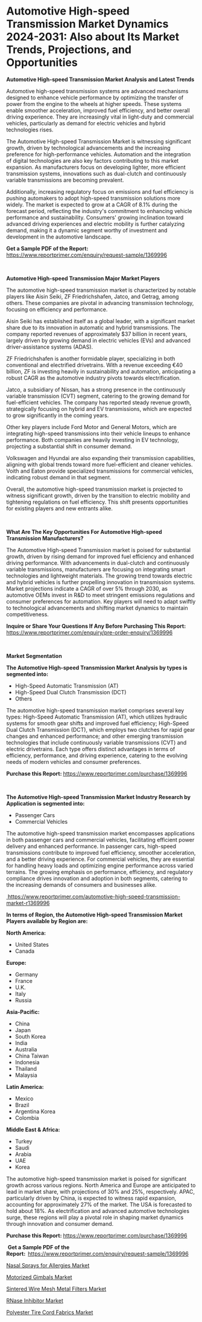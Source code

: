 <p><h1>Automotive High-speed Transmission Market Dynamics 2024-2031: Also about Its Market Trends, Projections, and Opportunities</h1></p><p><strong>Automotive High-speed Transmission Market Analysis and Latest Trends</strong></p>
<p><p>Automotive high-speed transmission systems are advanced mechanisms designed to enhance vehicle performance by optimizing the transfer of power from the engine to the wheels at higher speeds. These systems enable smoother acceleration, improved fuel efficiency, and better overall driving experience. They are increasingly vital in light-duty and commercial vehicles, particularly as demand for electric vehicles and hybrid technologies rises.</p><p>The Automotive High-speed Transmission Market is witnessing significant growth, driven by technological advancements and the increasing preference for high-performance vehicles. Automation and the integration of digital technologies are also key factors contributing to this market expansion. As manufacturers focus on developing lighter, more efficient transmission systems, innovations such as dual-clutch and continuously variable transmissions are becoming prevalent.</p><p>Additionally, increasing regulatory focus on emissions and fuel efficiency is pushing automakers to adopt high-speed transmission solutions more widely. The market is expected to grow at a CAGR of 8.1% during the forecast period, reflecting the industry's commitment to enhancing vehicle performance and sustainability. Consumers' growing inclination toward advanced driving experiences and electric mobility is further catalyzing demand, making it a dynamic segment worthy of investment and development in the automotive landscape.</p></p>
<p><strong>Get a Sample PDF of the Report:&nbsp;</strong> <a href="https://www.reportprimer.com/enquiry/request-sample/1369996">https://www.reportprimer.com/enquiry/request-sample/1369996</a></p>
<p>&nbsp;</p>
<p><strong>Automotive High-speed Transmission Major Market Players</strong></p>
<p><p>The automotive high-speed transmission market is characterized by notable players like Aisin Seiki, ZF Friedrichshafen, Jatco, and Getrag, among others. These companies are pivotal in advancing transmission technology, focusing on efficiency and performance.</p><p>Aisin Seiki has established itself as a global leader, with a significant market share due to its innovation in automatic and hybrid transmissions. The company reported revenues of approximately $37 billion in recent years, largely driven by growing demand in electric vehicles (EVs) and advanced driver-assistance systems (ADAS).</p><p>ZF Friedrichshafen is another formidable player, specializing in both conventional and electrified drivetrains. With a revenue exceeding €40 billion, ZF is investing heavily in sustainability and automation, anticipating a robust CAGR as the automotive industry pivots towards electrification.</p><p>Jatco, a subsidiary of Nissan, has a strong presence in the continuously variable transmission (CVT) segment, catering to the growing demand for fuel-efficient vehicles. The company has reported steady revenue growth, strategically focusing on hybrid and EV transmissions, which are expected to grow significantly in the coming years.</p><p>Other key players include Ford Motor and General Motors, which are integrating high-speed transmissions into their vehicle lineups to enhance performance. Both companies are heavily investing in EV technology, projecting a substantial shift in consumer demand.</p><p>Volkswagen and Hyundai are also expanding their transmission capabilities, aligning with global trends toward more fuel-efficient and cleaner vehicles. Voith and Eaton provide specialized transmissions for commercial vehicles, indicating robust demand in that segment.</p><p>Overall, the automotive high-speed transmission market is projected to witness significant growth, driven by the transition to electric mobility and tightening regulations on fuel efficiency. This shift presents opportunities for existing players and new entrants alike.</p></p>
<p>&nbsp;</p>
<p><strong>What Are The Key Opportunities For Automotive High-speed Transmission Manufacturers?</strong></p>
<p><p>The Automotive High-speed Transmission market is poised for substantial growth, driven by rising demand for improved fuel efficiency and enhanced driving performance. With advancements in dual-clutch and continuously variable transmissions, manufacturers are focusing on integrating smart technologies and lightweight materials. The growing trend towards electric and hybrid vehicles is further propelling innovation in transmission systems. Market projections indicate a CAGR of over 5% through 2030, as automotive OEMs invest in R&D to meet stringent emissions regulations and consumer preferences for automation. Key players will need to adapt swiftly to technological advancements and shifting market dynamics to maintain competitiveness.</p></p>
<p><strong>Inquire or Share Your Questions If Any Before Purchasing This Report:</strong> <a href="https://www.reportprimer.com/enquiry/pre-order-enquiry/1369996">https://www.reportprimer.com/enquiry/pre-order-enquiry/1369996</a></p>
<p>&nbsp;</p>
<p><strong>Market Segmentation</strong></p>
<p><strong>The Automotive High-speed Transmission Market Analysis by types is segmented into:</strong></p>
<p><ul><li>High-Speed Automatic Transmission (AT)</li><li>High-Speed Dual Clutch Transmission (DCT)</li><li>Others</li></ul></p>
<p><p>The automotive high-speed transmission market comprises several key types: High-Speed Automatic Transmission (AT), which utilizes hydraulic systems for smooth gear shifts and improved fuel efficiency; High-Speed Dual Clutch Transmission (DCT), which employs two clutches for rapid gear changes and enhanced performance; and other emerging transmission technologies that include continuously variable transmissions (CVT) and electric drivetrains. Each type offers distinct advantages in terms of efficiency, performance, and driving experience, catering to the evolving needs of modern vehicles and consumer preferences.</p></p>
<p><strong>Purchase this Report:&nbsp;</strong><a href="https://www.reportprimer.com/purchase/1369996">https://www.reportprimer.com/purchase/1369996</a></p>
<p>&nbsp;</p>
<p><strong>The Automotive High-speed Transmission Market Industry Research by Application is segmented into:</strong></p>
<p><ul><li>Passenger Cars</li><li>Commercial Vehicles</li></ul></p>
<p><p>The automotive high-speed transmission market encompasses applications in both passenger cars and commercial vehicles, facilitating efficient power delivery and enhanced performance. In passenger cars, high-speed transmissions contribute to improved fuel efficiency, smoother acceleration, and a better driving experience. For commercial vehicles, they are essential for handling heavy loads and optimizing engine performance across varied terrains. The growing emphasis on performance, efficiency, and regulatory compliance drives innovation and adoption in both segments, catering to the increasing demands of consumers and businesses alike.</p></p>
<p><a href="https://www.reportprimer.com/automotive-high-speed-transmission-market-r1369996">&nbsp;https://www.reportprimer.com/automotive-high-speed-transmission-market-r1369996</a></p>
<p><strong>In terms of Region, the Automotive High-speed Transmission Market Players available by Region are:</strong></p>
<p>
    <p> <strong> North America: </strong>
        <ul>
            <li>United States</li>
            <li>Canada</li>
        </ul>
        </p> 
    <p> <strong> Europe: </strong>
        <ul>
            <li>Germany</li>
            <li>France</li>
            <li>U.K.</li>
            <li>Italy</li>
            <li>Russia</li>
        </ul>
        </p> 
    <p> <strong> Asia-Pacific: </strong>
        <ul>
            <li>China</li>
            <li>Japan</li>
            <li>South Korea</li>
            <li>India</li>
            <li>Australia</li>
            <li>China Taiwan</li>
            <li>Indonesia</li>
            <li>Thailand</li>
            <li>Malaysia</li>
        </ul>
        </p> 
    <p> <strong> Latin America: </strong>
        <ul>
            <li>Mexico</li>
            <li>Brazil</li>
            <li>Argentina Korea</li>
            <li>Colombia</li>
        </ul>
        </p> 
    <p> <strong> Middle East & Africa: </strong>
        <ul>
            <li>Turkey</li>
            <li>Saudi</li>
            <li>Arabia</li>
            <li>UAE</li>
            <li>Korea</li>
        </ul>
    </p>
    </p>
<p><p>The automotive high-speed transmission market is poised for significant growth across various regions. North America and Europe are anticipated to lead in market share, with projections of 30% and 25%, respectively. APAC, particularly driven by China, is expected to witness rapid expansion, accounting for approximately 27% of the market. The USA is forecasted to hold about 18%. As electrification and advanced automotive technologies surge, these regions will play a pivotal role in shaping market dynamics through innovation and consumer demand.</p></p>
<p><strong>Purchase this Report: </strong><a href="https://www.reportprimer.com/purchase/1369996">https://www.reportprimer.com/purchase/1369996</a></p>
<p>&nbsp;<strong>Get a Sample PDF of the Report:&nbsp;&nbsp;</strong><a href="https://www.reportprimer.com/enquiry/request-sample/1369996">https://www.reportprimer.com/enquiry/request-sample/1369996</a></p>
<p><strong></strong></p>
<p><p><a href="https://www.linkedin.com/pulse/global-nasal-sprays-allergies-market-size-expected-reach-vtode">Nasal Sprays for Allergies Market</a></p><p><a href="https://medium.com/@sabbirhadi874/an-in-depth-analysis-of-the-global-motorized-gimbals-market-scope-and-its-rapid-growing-4-8-a30d9fa0ef1e">Motorized Gimbals Market</a></p><p><a href="https://medium.com/@sabbirhadi874/driving-market-forces-in-the-sintered-wire-mesh-metal-filters-market-market-trends-and-future-a861e198b73b">Sintered Wire Mesh Metal Filters Market</a></p><p><a href="https://www.linkedin.com/pulse/global-rnase-inhibitor-market-sector-types-applications-xcgqe">RNase Inhibitor Market</a></p><p><a href="https://issuu.com/reportprime-2/docs/polyester-tire-cord-fabrics-market-_34dd39eb2a992e">Polyester Tire Cord Fabrics Market</a></p></p>